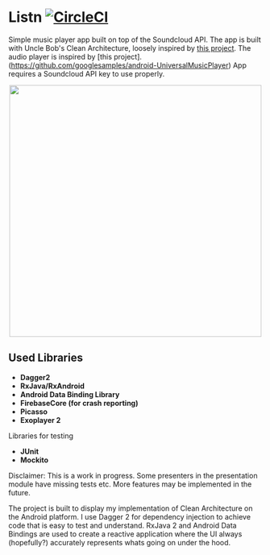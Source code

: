   <meta name="twitter:card" content="summary_large_image">
  <meta name="twitter:site" content="@JesperQv">
  <meta name="twitter:creator" content="@JesperQv">
  <meta name="twitter:title" content="Listn - Musicplayer">
  <meta name="twitter:description" content="Listn is a musicplayer written in Kotlin for Android">
  <meta name="twitter:image" content="resources/listn_gplay.png">

# Listn   [![CircleCI](https://circleci.com/gh/JesperQv/Listn.svg?style=shield&circle-token=745faaddfe7553d8c5a40452d7d44764e863ca6a)](https://circleci.com/gh/JesperQv/Listn)

Simple music player app built on top of the Soundcloud API. The app is built with Uncle Bob's Clean Architecture, loosely inspired by [this project](https://github.com/android10/Android-CleanArchitecture). The audio player is inspired by [this project].(https://github.com/googlesamples/android-UniversalMusicPlayer)
App requires a Soundcloud API key to use properly.

<p align="center">
    <img src ="resources/demo.gif" height=500 />
</p>

## Used Libraries
* __Dagger2__ 
* __RxJava/RxAndroid__ 
* __Android Data Binding Library__
* __FirebaseCore (for crash reporting)__
* __Picasso__
* __Exoplayer 2__ 

Libraries for testing
* __JUnit__
* __Mockito__

Disclaimer: This is a work in progress. Some presenters in the presentation module have missing tests etc. More features may be implemented in the future.

The project is built to display my implementation of Clean Architecture on the Android platform. I use Dagger 2 for dependency injection to achieve code that is easy to test and understand. RxJava 2 and Android Data Bindings are used to create a reactive application where the UI always (hopefully?) accurately represents whats going on under the hood. 




